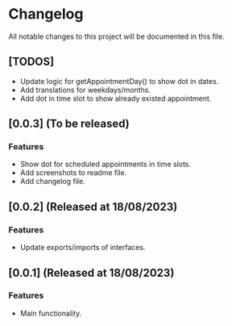 # Changelog

All notable changes to this project will be documented in this file.

## [TODOS]

- Update logic for getAppointmentDay() to show dot in dates.
- Add translations for weekdays/months.
- Add dot in time slot to show already existed appointment.

## [0.0.3] (To be released)

### Features

- Show dot for scheduled appointments in time slots.
- Add screenshots to readme file.
- Add changelog file.

## [0.0.2] (Released at 18/08/2023)

### Features

- Update exports/imports of interfaces.

## [0.0.1] (Released at 18/08/2023)

### Features

- Main functionality.
